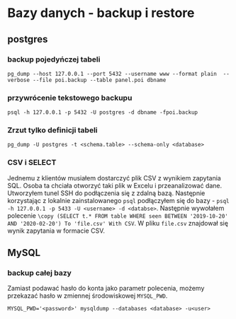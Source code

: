 # Bazy danych - backup i restore

## postgres

### backup pojedyńczej tabeli

```
pg_dump --host 127.0.0.1 --port 5432 --username www --format plain  --verbose --file poi.backup --table panel.poi dbname
```

### przywrócenie tekstowego backupu

```
psql -h 127.0.0.1 -p 5432 -U postgres -d dbname -fpoi.backup
```

### Zrzut tylko definicji tabeli

```
pg_dump -U postgres -t <schema.table> --schema-only <database>
```

### CSV i SELECT

Jednemu z klientów musiałem dostarczyć plik CSV z wynikiem zapytania SQL. Osoba ta chciała otworzyć taki plik w Excelu i przeanalizować dane. Utworzyłem tunel SSH do podłączenia się z zdalną bazą. Następnie korzystając z lokalnie zainstalowanego `psql` podłączyłem się do bazy - `psql -h 127.0.0.1 -p 5433 -U <username> -d <databse>`. Następnie wywołałem polecenie `\copy (SELECT t.* FROM table WHERE seen BETWEEN '2019-10-20' AND '2020-02-20') To 'file.csv' With CSV`. W pliku `file.csv` znajdował się wynik zapytania w formacie CSV.

## MySQL

### backup całej bazy

Zamiast podawać hasło do konta jako parametr polecenia, możemy przekazać hasło w zmiennej środowiskowej `MYSQL_PWD`.

`MYSQL_PWD='<password>' mysqldump --databases <database> -u<user>`
